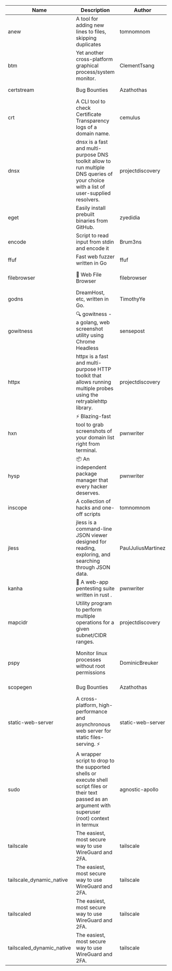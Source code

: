 | Name | Description | Author | Repository | Stars | Version | Updated | Size | SHA256SUM | B3SUM | Source | Language | License |
| ---- | ----------- | ------ | ---------- | ----- | ------- | ------- | ---- | --- | ------ | --------|-------- | ------- |
| anew | A tool for adding new lines to files, skipping duplicates | tomnomnom | [https://github.com/tomnomnom/anew](https://github.com/tomnomnom/anew) | 1190 | v0.1.1 | 2022-03-15T22:35:31Z | 1.48 MB | a22d40cb1fccf69941e047a8703817557f72cf9a12ab9355f69bb60c402188cd | 3b3cc422b7678ad6e2b2ec07a85a771efde21ab72c485e7b35abad229a9d0334 | https://bin.ajam.dev/arm64_v8a_Android/anew | Go | MIT License |
| btm | Yet another cross-platform graphical process/system monitor. | ClementTsang | [https://github.com/ClementTsang/bottom](https://github.com/ClementTsang/bottom) | 8721 | 0.9.6 | 2023-08-27T01:43:44Z | 3.25 MB | ed7a169d216c00a9f0b0f6afb1c4e9864cc39c434027168440dc1f8c7cac369a | 52dc0e8e0058bf2dbf1334e67ee6eb10f8d63f76d91af97bdc2049d4a4a59e86 | https://bin.ajam.dev/arm64_v8a_Android/btm | Rust | MIT License |
| certstream |  Bug Bounties | Azathothas | [https://github.com/Azathothas/Arsenal](https://github.com/Azathothas/Arsenal) | 36 | null |  | 4.76 MB | 3483041867b574b927d00c87901cbb3ccdfa727418259d4a242376892fa46ac7 | 2bdc4787d17066b35b46370d6dc02e7c5371dee10d563d2134bd11f26c0c1922 | https://bin.ajam.dev/arm64_v8a_Android/certstream | Shell | null |
| crt | A CLI tool to check Certificate Transparency logs of a domain name. | cemulus | [https://github.com/cemulus/crt](https://github.com/cemulus/crt) | 65 | v0.1.0 | 2022-03-08T21:41:54Z | 4.85 MB | 51eb756859cf9bb56ea96bcbb7b6a610ccd4f09f9692d8b22a57555a7508f574 | 3b42771dc6cea047d4f75caef10c99914af1cd00f46e5a794af38d872f78846c | https://bin.ajam.dev/arm64_v8a_Android/crt | Go | Apache License 2.0 |
| dnsx | dnsx is a fast and multi-purpose DNS toolkit allow to run multiple DNS queries of your choice with a list of user-supplied resolvers. | projectdiscovery | [https://github.com/projectdiscovery/dnsx](https://github.com/projectdiscovery/dnsx) | 1954 | v1.2.1 | 2024-03-04T08:26:22Z | 26.19 MB | d509d9842aadbc66dee69607e74ae88a51c48ffaff0030be10c06a1bc2c596e2 | 9c109364df219ee3aa7f1c03ff14dfd93eac739c8b81069657593bbfed39c880 | https://bin.ajam.dev/arm64_v8a_Android/dnsx | Go | MIT License |
| eget | Easily install prebuilt binaries from GitHub. | zyedidia | [https://github.com/zyedidia/eget](https://github.com/zyedidia/eget) | 725 | v1.3.3 | 2023-02-22T05:15:46Z | 6.8 MB | 7f05210ac4792ba8cbdcecdcceedbcc768c2b76d5e575327d6b924399a401699 | fa11c59fc84917894100d9fd187867343608acf53695c6fc69ba610d12c4ae91 | https://bin.ajam.dev/arm64_v8a_Android/eget | Go | MIT License |
| encode | Script to read input from stdin and encode it | Brum3ns | [https://github.com/Brum3ns/encode](https://github.com/Brum3ns/encode) | 17 | null |  | 2.61 MB | 9890ed89b930ea6ff34a77cba2945c07a80ca4393bc9aa1a4ecd8204253bc6a1 | 9db979f0968afa7fea6724e563cb67f9282483044fd82219f92b6cfb7dbd0187 | https://bin.ajam.dev/arm64_v8a_Android/encode | Go | MIT License |
| ffuf | Fast web fuzzer written in Go | ffuf | [https://github.com/ffuf/ffuf](https://github.com/ffuf/ffuf) | 11272 | v2.1.0 | 2023-09-16T12:23:19Z | 8.58 MB | c128bb9682ee3ec77ab2d1f52b4021f9da43d3d348737b0e1721f4eb017a7900 | 42a510f3f15990a6f28349b5273d3a50dc3aafc4c853661fb24289706e092941 | https://bin.ajam.dev/arm64_v8a_Android/ffuf | Go | MIT License |
| filebrowser | 📂 Web File Browser | filebrowser | [https://github.com/filebrowser/filebrowser](https://github.com/filebrowser/filebrowser) | 23278 | v2.27.0 | 2024-01-02T14:38:37Z | 13.94 MB | f542a2425908eb9832c6ee957c46fbdc40f4ded086cba8548ae17c614dddd7f8 | 8072441164bb1ed3ef910693eea0add349e8723f8b8910b5e4d0ff0e5e84eaa5 | https://bin.ajam.dev/arm64_v8a_Android/filebrowser | Go | Apache License 2.0 |
| godns |  DreamHost, etc, written in Go. | TimothyYe | [https://github.com/TimothyYe/godns](https://github.com/TimothyYe/godns) | 1422 | v3.1.5 | 2024-02-28T15:38:07Z | 12.38 MB | 8fada4617c3e1cc9389e6aeb5376a29846718ac68b5702082c113684142c821e | ec8f29e44a31043e9c086f963323ea144b8113114b26ae435dac4a886029baf6 | https://bin.ajam.dev/arm64_v8a_Android/godns | Go | Apache License 2.0 |
| gowitness | 🔍 gowitness - a golang, web screenshot utility using Chrome Headless | sensepost | [https://github.com/sensepost/gowitness](https://github.com/sensepost/gowitness) | 2649 | 2.5.1 | 2023-10-29T11:11:30Z | 27.22 MB | 010020ab55d860b4b77db8cbed36ddf4155b2944cfe39d48be85534f318a7a2d | e25ddb46081c4b78c75e2767c9b1abd8693f1ed108be49a156437086657df209 | https://bin.ajam.dev/arm64_v8a_Android/gowitness | Go | GNU General Public License v3.0 |
| httpx | httpx is a fast and multi-purpose HTTP toolkit that allows running multiple probes using the retryablehttp library. | projectdiscovery | [https://github.com/projectdiscovery/httpx](https://github.com/projectdiscovery/httpx) | 6693 | v1.6.0 | 2024-03-06T19:33:45Z | 42.14 MB | 879d336d3cae235efab2a0d678d70bb0fa662bb4075b49e0924089d4dafd6c73 | 6314f8359f10ed6e57a9338f563b965e6dfcd7c54760e9d6081c7a1aadb14a9b | https://bin.ajam.dev/arm64_v8a_Android/httpx | Go | MIT License |
| hxn | ⚡ Blazing-fast tool to grab screenshots of your domain list right from terminal. | pwnwriter | [https://github.com/pwnwriter/haylxon](https://github.com/pwnwriter/haylxon) | 362 | v0.1.10 | 2024-01-09T15:11:15Z | 6.23 MB | 15f618f43cbb860db336c28f86f3e6f20518113830e1eab7f1611c48f63b2a94 | e639765fe79480fd4eea64406d5c694a2a8d2ae802214f00d62850483a934893 | https://bin.ajam.dev/arm64_v8a_Android/hxn | Rust | MIT License |
| hysp | 📦 An independent package manager that every hacker deserves. | pwnwriter | [https://github.com/pwnwriter/hysp](https://github.com/pwnwriter/hysp) | 407 | v0.1.2 | 2023-12-13T15:03:18Z | 3.4 MB | 5e92b03df3fd5b9a5f31d0628fcc6aa4dd9df744df89fb77cee5b25e7a417904 | 96cf92873ebbd6a65835b87a115d69ba26421c690c80df2673a14f68e73ace96 | https://bin.ajam.dev/arm64_v8a_Android/hysp | Rust | MIT License |
| inscope | A collection of hacks and one-off scripts | tomnomnom | [https://github.com/tomnomnom/hacks](https://github.com/tomnomnom/hacks) | 2033 | null |  | 1.87 MB | 5e90483b719d254ce789f990cf389ed00ac59ac17164f8e90935f1e81544adee | c6aa957f89fb0145064726dc9d2f46cd2dcf438fcdbc68a13e3012f021064466 | https://bin.ajam.dev/arm64_v8a_Android/inscope | Go | null |
| jless | jless is a command-line JSON viewer designed for reading, exploring, and searching through JSON data. | PaulJuliusMartinez | [https://github.com/PaulJuliusMartinez/jless](https://github.com/PaulJuliusMartinez/jless) | 4458 | v0.9.0 | 2023-07-17T02:51:34Z | 1.83 MB | f95b2c666fcc770a829cc241b7ad2631bc41258d8afd9a9a0f5115635279098a | e54b6f5027f01876c0d6cff993c6e75a0be33eec0242601e2b969536ee99a627 | https://bin.ajam.dev/arm64_v8a_Android/jless | Rust | MIT License |
| kanha | 🦚 A web-app pentesting suite written in rust . | pwnwriter | [https://github.com/pwnwriter/kanha](https://github.com/pwnwriter/kanha) | 245 | v-v0.1.2 | 2023-10-17T16:42:52Z | 2.91 MB | e98b78edc697919a405311f1b4b317ffe0b6a6917eca32effa3c998529e29e4f | 16f9c9f6e31758be0255755f8066c843702e7c8a92383919b8760a116bfb5aff | https://bin.ajam.dev/arm64_v8a_Android/kanha | Rust | MIT License |
| mapcidr | Utility program to perform multiple operations for a given subnet/CIDR ranges. | projectdiscovery | [https://github.com/projectdiscovery/mapcidr](https://github.com/projectdiscovery/mapcidr) | 911 | v1.1.16 | 2023-11-23T07:59:56Z | 23.4 MB | ad4159ecb5bdf41929ae380266beae9092392387919baa4ff53dd47ebecab0c4 | 4e9d319fc840b92e475eccc5ea3c06ba6c3ed131e4bb4cae7294280f85aa3a63 | https://bin.ajam.dev/arm64_v8a_Android/mapcidr | Go | MIT License |
| pspy | Monitor linux processes without root permissions | DominicBreuker | [https://github.com/DominicBreuker/pspy](https://github.com/DominicBreuker/pspy) | 4480 | v1.2.1 | 2023-01-17T21:10:08Z | 3.65 MB | 5ff6329de00d7ac09a5e7be27c456ff0a5ffa0fd0e467c5c433943e5f8639586 | f40145c7ad067ae4ba7ae779c52c5c38c9ad93dbcc02d300de48b48add277194 | https://bin.ajam.dev/arm64_v8a_Android/pspy | Go | GNU General Public License v3.0 |
| scopegen |  Bug Bounties | Azathothas | [https://github.com/Azathothas/Arsenal](https://github.com/Azathothas/Arsenal) | 36 | null |  | 1.61 MB | 4af6ce9f2f7408708932fa74d200b1c963a779875c7fbceda3f83af942cc30eb | af76ac733fc2ea62ef267bddda89b39471209c36c6bfc2066e682de64723235a | https://bin.ajam.dev/arm64_v8a_Android/scopegen | Shell | null |
| static-web-server | A cross-platform, high-performance and asynchronous web server for static files-serving. ⚡ | static-web-server | [https://github.com/static-web-server/static-web-server](https://github.com/static-web-server/static-web-server) | 1125 | v2.28.0 | 2024-03-08T23:46:33Z | 6.8 MB | c2f88a85c97bf9547466106633feee4c79378ee18624311b72798b235fff1237 | 10d6227ab1882bec3a376aaf5f63437a85ab1c915b5cfda7a7c55579ba8e6149 | https://bin.ajam.dev/arm64_v8a_Android/static-web-server | Rust | Apache License 2.0 |
| sudo | A wrapper script to drop to the supported shells or execute shell script files or their text passed as an argument with superuser (root) context in termux | agnostic-apollo | [https://github.com/agnostic-apollo/sudo](https://github.com/agnostic-apollo/sudo) | 70 | v0.2.0 | 2021-04-10T21:03:11Z | 250.38 kB | 9e56787b3ca489a9eb9e3a64f54944aa92c728d18576972ef7ef6bb10ca6462c | 261a7ec6cf5ed2fbc82f8128f2583eda7faeb8939b9e08143046f0b046e504ae | https://bin.ajam.dev/arm64_v8a_Android/sudo | Shell | MIT License |
| tailscale | The easiest, most secure way to use WireGuard and 2FA. | tailscale | [https://github.com/tailscale/tailscale](https://github.com/tailscale/tailscale) | 16075 | v1.62.1 | 2024-03-26T20:24:01Z | 10.92 MB | b4436d601a0a777d905590fcaf4eb55f45eb63a76e8459c513b0fa1d887b2a16 | ef80806ae45dd0d4f2bec4c59b202a4c9bd33e5c792b240a1a238c5e4364e1f1 | https://bin.ajam.dev/arm64_v8a_Android/tailscale | Go | BSD 3-Clause New or Revised License |
| tailscale_dynamic_native | The easiest, most secure way to use WireGuard and 2FA. | tailscale | [https://github.com/tailscale/tailscale](https://github.com/tailscale/tailscale) | 16075 | v1.62.1 | 2024-03-26T20:24:01Z | 11.28 MB | cce444027b42149ff524039c3ab7fd1c40b2ad0077b1d97568ab7ba58a66e83b | 214f05816f949e5e555ac7f03b121bb1b94d0fab34861ba374b141b3bde4a3ad | https://bin.ajam.dev/arm64_v8a_Android/tailscale_dynamic_native | Go | BSD 3-Clause New or Revised License |
| tailscaled | The easiest, most secure way to use WireGuard and 2FA. | tailscale | [https://github.com/tailscale/tailscale](https://github.com/tailscale/tailscale) | 16075 | v1.62.1 | 2024-03-26T20:24:01Z | 20.48 MB | 5504897030b405888ef389c97a4079d2b3fa869f6ed97132d62c5229a6f126f9 | 08d5aab8a7e544017f5581a5850eb34c6286fc6eba67f60382ea5b70fc261afc | https://bin.ajam.dev/arm64_v8a_Android/tailscaled | Go | BSD 3-Clause New or Revised License |
| tailscaled_dynamic_native | The easiest, most secure way to use WireGuard and 2FA. | tailscale | [https://github.com/tailscale/tailscale](https://github.com/tailscale/tailscale) | 16075 | v1.62.1 | 2024-03-26T20:24:01Z | 21.67 MB | 8a046ad1985824e55fbec58a4e01bf02e2eb91e8cfd38ab78a8cafcd65704fd5 | c5658e0cfdd86e33e1db225f3e8f4bafe47dddae1221ae2246e2e035a60bdc40 | https://bin.ajam.dev/arm64_v8a_Android/tailscaled_dynamic_native | Go | BSD 3-Clause New or Revised License |
